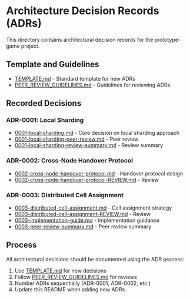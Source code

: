 # Architecture Decision Records (ADRs)

This directory contains architectural decision records for the prototype-game project.

## Template and Guidelines

- [TEMPLATE.md](TEMPLATE.md) - Standard template for new ADRs
- [PEER_REVIEW_GUIDELINES.md](PEER_REVIEW_GUIDELINES.md) - Guidelines for reviewing ADRs

## Recorded Decisions

### ADR-0001: Local Sharding
- [0001-local-sharding.md](0001-local-sharding.md) - Core decision on local sharding approach
- [0001-local-sharding-peer-review.md](0001-local-sharding-peer-review.md) - Peer review
- [0001-local-sharding-review-summary.md](0001-local-sharding-review-summary.md) - Review summary

### ADR-0002: Cross-Node Handover Protocol
- [0002-cross-node-handover-protocol.md](0002-cross-node-handover-protocol.md) - Handover protocol design
- [0002-cross-node-handover-protocol-REVIEW.md](0002-cross-node-handover-protocol-REVIEW.md) - Review

### ADR-0003: Distributed Cell Assignment
- [0003-distributed-cell-assignment.md](0003-distributed-cell-assignment.md) - Cell assignment strategy
- [0003-distributed-cell-assignment-REVIEW.md](0003-distributed-cell-assignment-REVIEW.md) - Review
- [0003-implementation-guide.md](0003-implementation-guide.md) - Implementation guidance
- [0003-peer-review-summary.md](0003-peer-review-summary.md) - Peer review summary

## Process

All architectural decisions should be documented using the ADR process:

1. Use [TEMPLATE.md](TEMPLATE.md) for new decisions
2. Follow [PEER_REVIEW_GUIDELINES.md](PEER_REVIEW_GUIDELINES.md) for reviews
3. Number ADRs sequentially (ADR-0001, ADR-0002, etc.)
4. Update this README when adding new ADRs